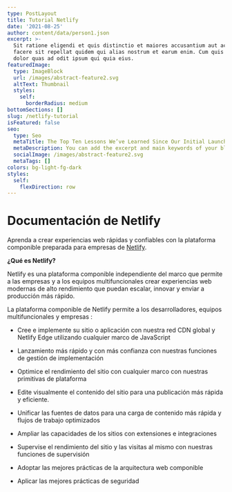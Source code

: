 ```yaml
---
type: PostLayout
title: Tutorial Netlify
date: '2021-08-25'
author: content/data/person1.json
excerpt: >-
  Sit ratione eligendi et quis distinctio et maiores accusantium aut accusamus
  facere sit repellat quidem qui alias nostrum et earum enim. Cum quis sint eos
  dolor quas ad odit ipsum qui quia eius.
featuredImage:
  type: ImageBlock
  url: /images/abstract-feature2.svg
  altText: Thumbnail
  styles:
    self:
      borderRadius: medium
bottomSections: []
slug: /netlify-tutorial
isFeatured: false
seo:
  type: Seo
  metaTitle: The Top Ten Lessons We’ve Learned Since Our Initial Launch
  metaDescription: You can add the excerpt and main keywords of your blog post here.
  socialImage: /images/abstract-feature2.svg
  metaTags: []
colors: bg-light-fg-dark
styles:
  self:
    flexDirection: row
---
```

# Documentación de Netlify

Aprenda a crear experiencias web rápidas y confiables con la plataforma componible preparada para empresas de [Netlify](https://docs.netlify.com/).

**¿Qué es Netlify?**

Netlify es una plataforma componible independiente del marco que permite a las empresas y a los equipos multifuncionales crear experiencias web modernas de alto rendimiento que puedan escalar, innovar y enviar a producción más rápido.

La plataforma componible de Netlify permite a los desarrolladores, equipos multifuncionales y empresas :

*   Cree e implemente su sitio o aplicación con nuestra red CDN global y Netlify Edge utilizando cualquier marco de JavaScript

*   Lanzamiento más rápido y con más confianza con nuestras funciones de gestión de implementación

*   Optimice el rendimiento del sitio con cualquier marco con nuestras primitivas de plataforma

*   Edite visualmente el contenido del sitio para una publicación más rápida y eficiente.

*   Unificar las fuentes de datos para una carga de contenido más rápida y flujos de trabajo optimizados

*   Ampliar las capacidades de los sitios con extensiones e integraciones

*   Supervise el rendimiento del sitio y las visitas al mismo con nuestras funciones de supervisión

*   Adoptar las mejores prácticas de la arquitectura web componible

*   Aplicar las mejores prácticas de seguridad





